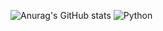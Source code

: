 ![Anurag's GitHub stats](https://github-readme-stats.vercel.app/api?username=fuwurry&show_icons=true&theme=moltack)
![Python](https://img.shields.io/badge/python-3670A0?style=for-the-badge&logo=python&logoColor=white)
